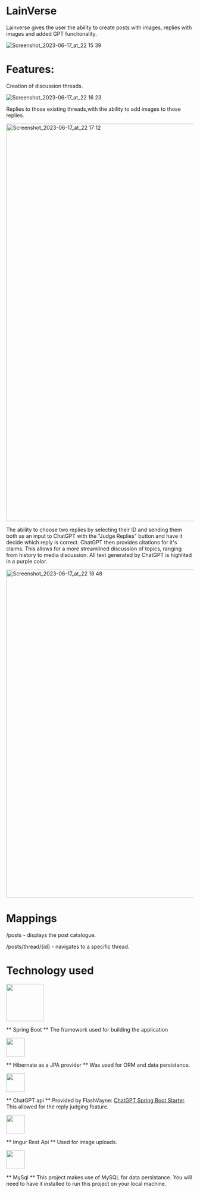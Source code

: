 # LainVerse
Lainverse gives the user the ability to create posts with images, replies with images and added GPT functionality.

![Screenshot_2023-06-17_at_22 15 39](https://github.com/D2S03/LainVerse_imageBoard/assets/94651035/78ab339d-e26e-461f-87ee-a1f5a39dacdd)
# Features:

Creation of discussion threads.

![Screenshot_2023-06-17_at_22 16 23](https://github.com/D2S03/LainVerse_imageBoard/assets/94651035/bf785bfa-5a1e-4590-b8fe-be686612e7e1)

Replies to those existing threads,with the ability to add images to those replies.

<img width="1068" alt="Screenshot_2023-06-17_at_22 17 12" src="https://github.com/D2S03/LainVerse_imageBoard/assets/94651035/407e8975-bb21-45f0-adb5-f92ba25b1889">

The ability to choose two replies by selecting their ID and sending them both as an input to ChatGPT with the "Judge Replies" button and have it decide which reply is correct. ChatGPT then provides citations for it's claims.
This allows for a more streamlined discussion of topics, ranging from history to media discussion. All text generated by ChatGPT is highlited in a purple color.

<img width="881" alt="Screenshot_2023-06-17_at_22 18 48" src="https://github.com/D2S03/LainVerse_imageBoard/assets/94651035/d3e5eb82-67f3-43e7-a419-9eada6663bbb">

# Mappings

/posts - displays the post catalogue.

/posts/thread/{id} - navigates to a specific thread.

# Technology used
<img src="https://github.com/D2S03/LainVerse_imageBoard/assets/94651035/d11911a7-ab9c-4925-a40c-720e608e4b36" width="100">

** Spring Boot ** The framework used for building the application


<img src="https://github.com/D2S03/LainVerse_imageBoard/assets/94651035/dcb309e7-9c18-48bd-ab7b-f08025cc6451" width="50" >

** Hibernate as a JPA provider ** Was used for ORM and data persistance.

 
<img src="https://github.com/D2S03/LainVerse_imageBoard/assets/94651035/354fb8a2-86e5-49fd-a3ab-00ea88b692ca" width="50">

** ChatGPT api ** Provided by FlashVayne: [ChatGPT Spring Boot Starter](https://github.com/flashvayne/chatgpt-spring-boot-starter). This allowed for the reply judging feature.
 

<img src="https://github.com/D2S03/LainVerse_imageBoard/assets/94651035/a3f5ef95-9101-47bb-8ce9-d5ccb729c33f" width="50">

** Imgur Rest Api ** Used for image uploads.
 

<img src="https://github.com/D2S03/LainVerse_imageBoard/assets/94651035/6b6212b6-19f6-4906-8071-da8c7aa3ffe1" width="50" >

** MySql ** This project makes use of MySQL for data persistance. You will need to have it installed to run this project on your local machine.




